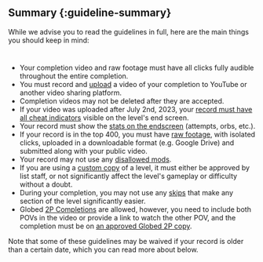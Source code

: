## Summary {:guideline-summary}

While we advise you to read the guidelines in full, here are the main things you should keep in mind:

# 

* Your completion video and raw footage must have all clicks fully audible throughout the entire completion.
* You must record and [upload](#public-video-uploading) a video of your completion to YouTube or another video sharing platform.
* Completion videos may not be deleted after they are accepted.
* If your video was uploaded after July 2nd, 2023, your [record must have all cheat indicators](#cheat-indicators) visible on the level's end screen.
* Your record must show the [stats on the endscreen](#level-stats) (attempts, orbs, etc.).
* If your record is in the top 400, you must have [raw footage](#raw-footage), with isolated clicks, uploaded in a downloadable format (e.g. Google Drive) and submitted along with your public video.
* Your record may not use any [disallowed mods](https://docs.google.com/spreadsheets/d/1M4vXMxHcYwtstB6SD9r4lPFotUXhz3IL9D_3JX8tjyE).
* If you are using a [custom copy](#custom-copies) of a level, it must either be approved by list staff, or not significantly affect the level's gameplay or difficulty without a doubt.
* During your completion, you may not use any [skips](#skips) that make any section of the level significantly easier.
* Globed [2P Completions](#two-player) are allowed, however, you need to include both POVs in the video or provide a link to watch the other POV, and the completion must be on [an approved Globed 2P copy](#custom-copies).

Note that some of these guidelines may be waived if your record is older than a certain date, which you can read more about below.
